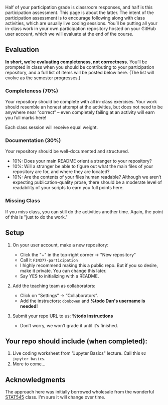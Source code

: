 Half of your participation grade is classroom responses, and half is this participation assessment. This page is about the latter. The intent of the participation assessment is to encourage following along with class activities, which are usually live coding sessions. You’ll be putting all your in-class work in your own participation repository hosted on your GitHub user account, which we will evaluate at the end of the course.

## Evaluation

**In short, we’re evaluating completeness, not correctness.** You’ll be prompted in class when you should be contributing to your participation repository, and a full list of items will be posted below here. (The list will evolve as the semester progresses.)

### Completeness (70%)

Your repository should be complete with all in-class exercises. Your work should resemble an honest attempt at the activities, but does not need to be anywhere near “correct” – even completely failing at an activity will earn you full marks here!

Each class session will receive equal weight.

### Documentation (30%)

Your repository should be well-documented and structured. 

- 10%: Does your main README orient a stranger to your repository?
- 10%: Will a stranger be able to figure out what the main files of your repository are for, and where they are located?
- 10%: Are the contents of your files human readable? Although we aren’t expecting publication-quality prose, there should be a moderate level of readability of your scripts to earn you full points here.

### Missing Class

If you miss class, you can still do the activities another time. Again, the point of this is "just to do the work."

## Setup

1. On your user account, make a new repository:

    - Click the "+" in the top-right corner -> "New repository"
    - Call it `FIN377-participation`
    - I highly recommend making this a public repo. But if you so desire, make it private. You can change this later.
    - Say YES to initializing with a README.

2. Add the teaching team as collaborators:

    - Click on “Settings” -> “Collaborators”.
    - Add the instructors: `donbowen` and **%todo Dan's username is needed!**

3. Submit your repo URL to us: **%todo instructions**

    - Don’t worry, we won’t grade it until it’s finished.

## Your repo should include (when completed):

1. Live coding worksheet from "Jupyter Basics" lecture. Call this `02 jupyter basics`.
2. More to come... 

## Acknowledgments 

The approach here was initially borrowed wholesale from the wonderful [STAT545](https://stat545.stat.ubc.ca) class. I'm sure it will change over time. 
